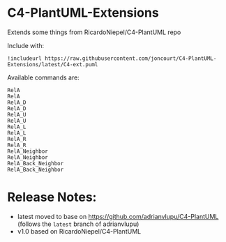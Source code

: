 # C4-PlantUML-Extensions

Extends some things from RicardoNiepel/C4-PlantUML repo

Include with:
```
!includeurl https://raw.githubusercontent.com/joncourt/C4-PlantUML-Extensions/latest/C4-ext.puml
```

Available commands are:
```
RelA 
RelA 
RelA_D
RelA_D
RelA_U
RelA_U
RelA_L
RelA_L
RelA_R
RelA_R
RelA_Neighbor
RelA_Neighbor
RelA_Back_Neighbor
RelA_Back_Neighbor
```

# Release Notes:
* latest moved to base on https://github.com/adrianvlupu/C4-PlantUML (follows the `latest` branch of adrianvlupu)
* v1.0 based on RicardoNiepel/C4-PlantUML
